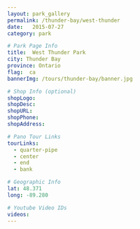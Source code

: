 ```yaml
---
layout: park_gallery
permalink: /thunder-bay/west-thunder
date:   2015-07-27
category: park

# Park Page Info
title:  West Thunder Park
city: Thunder Bay
province: Ontario
flag:  ca
bannerImg: /tours/thunder-bay/banner.jpg

# Shop Info (optional)
shopLogo:
shopDesc:
shopURL:
shopPhone:
shopAddress:

# Pano Tour Links
tourLinks:
  - quarter-pipe
  - center
  - end
  - bank

# Geographic Info
lat: 48.371
long: -89.280

# Youtube Video IDs
videos:
---
```

